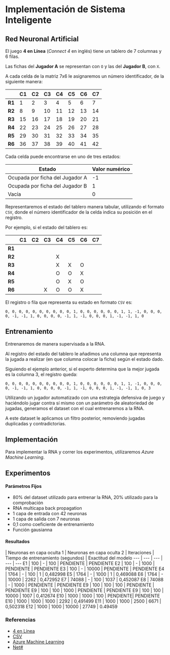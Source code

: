 # Implementación de Sistema Inteligente 

## Red Neuronal Artificial

El juego **4 en Línea** (*Connect 4* en inglés) tiene un tablero de 7 columnas y 6 filas.

Las fichas del **Jugador A** se representan con `O` y las del **Jugador B**, con `X`.

A cada celda de la matriz 7x6 le asignaremos un número identificador, de la siguiente manera: 

​| C1 | C2 | C3 | C4 | C5 | C6 | C7
--- | --- | --- | --- | --- | --- | --- | ---
**R1** | 1 | 2 | 3 | 4 | 5 | 6 | 7
**R2** | 8 | 9 | 10 | 11 | 12 | 13 | 14
**R3** | 15 | 16 | 17 | 18 | 19 | 20 | 21
**R4** | 22 | 23 | 24 | 25 | 26 | 27 | 28
**R5** | 29 | 30 | 31 | 32 | 33 | 34 | 35
**R6** | 36 | 37 | 38 | 39 | 40 | 41 | 42

Cada celda puede encontrarse en uno de tres estados:

​Estado | Valor numérico
--- | ---
​Ocupada por ficha del Jugador A | -1
​Ocupada por ficha del Jugador B | 1
​Vacía | 0

Representaremos el estado del tablero manera tabular, utilizando el formato `CSV`, donde el número identificador de la celda indica su posición en el registro.

Por ejemplo, si el estado del tablero es:

​| C1 | C2 | C3 | C4 | C5 | C6 | C7
--- | --- | --- | --- | --- | --- | --- | ---
**R1** |  |  | |  |  |  | 
**R2** |  |  | | X |  |  | 
**R3** |  |  |  | X | X  | O | 
**R4** |  |  |  | O | O | X | 
**R5** |  |  |  | O | X | O | 
**R6** |  |  | X | O | O | X |

El registro o fila que representa su estado en formato `CSV` es:

`0, 0, 0, 0, 0, 0, 0, 0, 0, 0, 1, 0, 0, 0, 0, 0, 0, 1, 1, -1, 0, 0, 0, 0, -1, -1, 1, 0, 0, 0, 0, -1, 1, -1, 0, 0, 0, 1, -1, -1, 1, 0`

## Entrenamiento

Entrenaremos de manera supervisada a la RNA.

Al registro del estado del tablero le añadimos una columna que representa la jugada a realizar (en que columna colocar la ficha) según el estado dado.

Siguiendo el ejemplo anterior, si el experto determina que la mejor jugada es la columna 3, el registro queda:

`0, 0, 0, 0, 0, 0, 0, 0, 0, 0, 1, 0, 0, 0, 0, 0, 0, 1, 1, -1, 0, 0, 0, 0, -1, -1, 1, 0, 0, 0, 0, -1, 1, -1, 0, 0, 0, 1, -1, -1, 1, 0, 3`

Utilizando un jugador automatizado con una estrategia defensiva de juego y haciéndolo jugar contra sí mismo con un parámetro de aleatoriedad de jugadas, generamos el dataset con el cual entrenaremos a la RNA.

A este dataset le aplicamos un filtro posterior, removiendo jugadas duplicadas y contradictorias.

## Implementación

Para implementar la RNA y correr los experimentos, utilizaremos *Azure Machine Learning*.

## Experimentos

#### Parámetros Fijos

* 80% del dataset utilizado para entrenar la RNA, 20% utilizado para la comprobación
* RNA multicapa back propagation
* 1 capa de entrada con 42 neuronas
* 1 capa de salida con 7 neuronas
* 0,1 como coeficiente de entrenamiento
* Función gausianna

#### Resultados

​| Neuronas en capa oculta 1 |  Neuronas en capa oculta 2 | Iteraciones | Tiempo de entrenamiento (segundos) | Exactitud del modelo
--- | --- | --- | --- | --- 
E1 | 100 | - | 100 | PENDIENTE | PENDIENTE
E2 | 100 | - | 1000 | PENDIENTE | PENDIENTE
E3 | 100 | - | 10000 | PENDIENTE | PENDIENTE
E4 | 1764 | - | 100 | 1 | 0,482998
E5 | 1764 | - | 1000 | 1 | 0,469088
E6 | 1764 | - | 10000 | 2262 | 0,472952
E7 | 74088 | - | 100 | 1037 | 0,452087
E8 | 74088 | - | 1000 | PENDIENTE | PENDIENTE
E9 | 100 | 100 | 100 | PENDIENTE | PENDIENTE
E9 | 100 | 100 | 1000 | PENDIENTE | PENDIENTE
E9 | 100 | 100 | 10000 | 1007 | 0,412674
E10 | 1000 | 1000 | 100 | PENDIENTE| PENDIENTE
E10 | 1000 | 1000 | 1000 | 2292 | 0,491499
E11 | 1000 | 1000 | 2500 | 6671 | 0,502318
E12 | 1000 | 1000 | 10000 | 27749 | 0.49459

### Referencias

* [4 en Línea](https://es.wikipedia.org/wiki/Conecta_4)
* [CSV](https://tools.ietf.org/html/rfc4180)
* [Azure Machine Learning](https://docs.microsoft.com/es-es/azure/machine-learning/machine-learning-create-experiment)
* [Net#](https://docs.microsoft.com/es-es/azure/machine-learning/machine-learning-azure-ml-netsharp-reference-guide)
